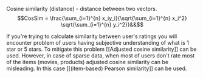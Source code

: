 Cosine similarity (distance) - distance between two vectors.
$$CosSim = \frac{\sum_{i=1}^{n} x_iy_i}{\sqrt{\sum_{i=1}^{n} x_i^2} \sqrt{\sum_{i=1}^{n} y_i^2}}&&$$

If you're trying to calculate similarity between user's ratings you will encounter problem of users having subjective understanding of what is 1 star or 5 stars.
To mitigate this problem [[Adjusted cosine similarity]] can be used. However, in case of sparse data, when most of users don't rate most of the items (movies, products) adjusted cosine similarity can be misleading. In this case [[(item-based) Pearson similarity]] can be used.

